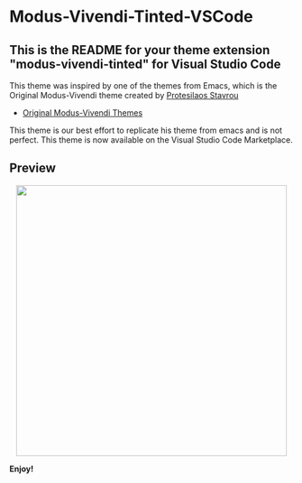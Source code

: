 # Modus-Vivendi-Tinted-VSCode
## This is the README for your theme extension "modus-vivendi-tinted" for Visual Studio Code

This theme was inspired by one of the themes from Emacs, which is the Original Modus-Vivendi theme created by [Protesilaos Stavrou](https://github.com/protesilaos)

- [Original Modus-Vivendi Themes](https://github.com/protesilaos/modus-themes/)

This theme is our best effort to replicate his theme from emacs and is not perfect. This theme is now available on the Visual Studio Code Marketplace.

## Preview

<p align="center">
  <img src="[https://github.com/Morokiane/Modus-Vivendi-Tinted-VSCode/blob/main/Modus-Vivendi-Tinted%20Preview.png](https://github.com/Morokiane/Modus-Vivendi-Tinted-VSCode/blob/master/Modus-Vivendi-Tinted%20Preview.png)" height="480" />
</p>

**Enjoy!**
